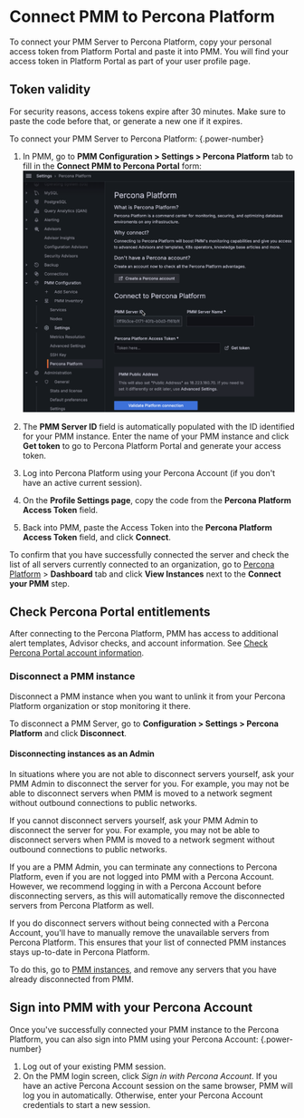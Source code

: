 # Connect PMM to Percona Platform
To connect your PMM Server to Percona Platform, copy your personal access token from Platform Portal and paste it into PMM. You will find your access token in Platform Portal as part of your user profile page.

## Token validity

For security reasons, access tokens expire after 30 minutes. Make sure to paste the code before that, or generate a new one if it expires.

To connect your PMM Server to Percona Platform:
{.power-number}

1. In PMM, go to **PMM Configuration > Settings > Percona Platform** tab to fill in the **Connect PMM to Percona Portal** form: ![!image](../../_images/PMM_Settings_Percona_Platform_Login.png)

2. The **PMM Server ID** field is automatically populated with the ID identified for your PMM instance. Enter the name of your PMM instance and click **Get token** to go to Percona Platform Portal and generate your access token.
3. Log into Percona Platform using your Percona Account (if you don't have an active current session).
4. On the **Profile Settings page**, copy the code from the **Percona Platform Access Token** field.
5. Back into PMM, paste the Access Token into the **Percona Platform Access Token** field, and click  **Connect**.

To confirm that you have successfully connected the server and check the list of all servers currently connected to an organization, go to [Percona Platform](https://portal.percona.com) > **Dashboard** tab and click **View Instances** next to the **Connect your PMM** step.

## Check Percona Portal entitlements

After connecting to the Percona Platform, PMM has access to additional alert templates, Advisor checks, and account information. See [Check Percona Portal account information](../how-to/account-info.md).

### Disconnect a PMM instance

Disconnect a PMM instance when you want to unlink it from your Percona Platform organization or stop monitoring it there.

To disconnect a PMM Server, go to <i class="uil uil-cog"></i> **Configuration > Settings > Percona Platform** and click **Disconnect**.

#### Disconnecting instances as an Admin

In situations where you are not able to disconnect servers yourself, ask your PMM Admin to disconnect the server for you. For example, you may not be able to disconnect servers when PMM is moved to a network segment without outbound connections to public networks.

If you cannot disconnect servers yourself, ask your PMM Admin to disconnect the server for you. For example, you may not be able to disconnect servers when PMM is moved to a network segment without outbound connections to public networks.

If you are a PMM Admin, you can terminate any connections to Percona Platform, even if you are not logged into PMM with a Percona Account. However, we recommend logging in with a Percona Account before disconnecting servers, as this will automatically remove the disconnected servers from Percona Platform as well. 

If you do disconnect servers without being connected with a Percona Account, you'll have to manually remove the unavailable servers from Percona Platform. This ensures that your list of connected PMM instances stays up-to-date in Percona Platform. 

To do this, go to [PMM instances](https://portal.percona.com/login), and remove any servers that you have already disconnected from PMM.


## Sign into PMM with your Percona Account
Once you've successfully connected your PMM instance to the Percona Platform, you can also sign into PMM using your Percona Account:
{.power-number}

1. Log out of your existing PMM session.
2. On the PMM login screen, click *Sign in with Percona Account*.
 If you have an active Percona Account session on the same browser, PMM will log you in automatically. Otherwise, enter your Percona Account credentials to start a new session.

